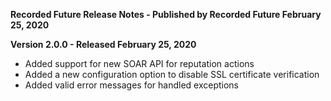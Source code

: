 **Recorded Future Release Notes - Published by Recorded Future February 25, 2020**


**Version 2.0.0 - Released February 25, 2020**

* Added support for new SOAR API for reputation actions
* Added a new configuration option to disable SSL certificate verification
* Added valid error messages for handled exceptions
